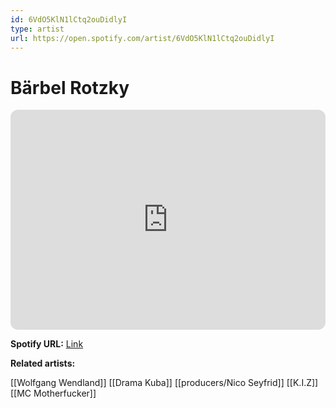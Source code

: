 ```yaml
---
id: 6VdO5KlN1lCtq2ouDidlyI
type: artist
url: https://open.spotify.com/artist/6VdO5KlN1lCtq2ouDidlyI
---
```

# Bärbel Rotzky

<iframe style="border-radius:12px" src="https://open.spotify.com/embed/artist/6VdO5KlN1lCtq2ouDidlyI" width="100%" height="352" frameBorder="0" allowfullscreen="" allow="autoplay; clipboard-write; encrypted-media; fullscreen; picture-in-picture" loading="lazy"></iframe>

**Spotify URL:** [Link](https://open.spotify.com/artist/6VdO5KlN1lCtq2ouDidlyI)

**Related artists:**

[[Wolfgang Wendland]]
[[Drama Kuba]]
[[producers/Nico Seyfrid]]
[[K.I.Z]]
[[MC Motherfucker]]
